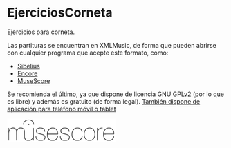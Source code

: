 EjerciciosCorneta
=================

Ejercicios para corneta.

Las partituras se encuentran en XMLMusic, de forma que pueden abrirse con cualquier programa que acepte este formato, como:
- [Sibelius](http://www.sibelius.com/home/index_flash.html)
- [Encore](http://www.passportmusic.com/products/encore/)
- [MuseScore](http://musescore.com)

Se recomienda el último, ya que dispone de licencia GNU GPLv2 (por lo que es libre) y además es gratuito (de forma legal).
[También dispone de aplicación para teléfono móvil o tablet](http://musescore.com/apps)

![MuseScore](musescore.png)
